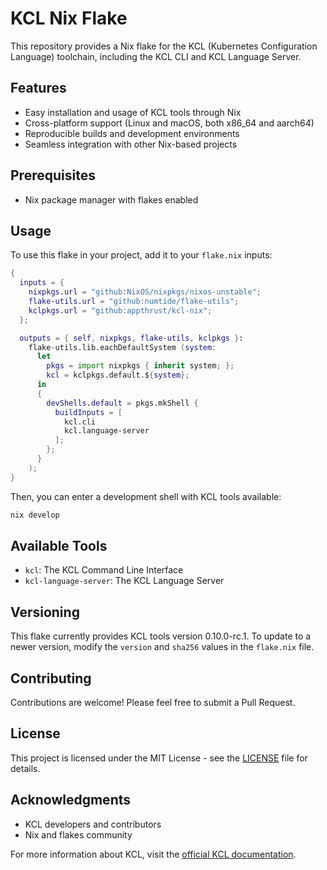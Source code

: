 # KCL Nix Flake

This repository provides a Nix flake for the KCL (Kubernetes Configuration Language) toolchain, including the KCL CLI and KCL Language Server.

## Features

- Easy installation and usage of KCL tools through Nix
- Cross-platform support (Linux and macOS, both x86_64 and aarch64)
- Reproducible builds and development environments
- Seamless integration with other Nix-based projects

## Prerequisites

- Nix package manager with flakes enabled

## Usage

To use this flake in your project, add it to your `flake.nix` inputs:

```nix
{
  inputs = {
    nixpkgs.url = "github:NixOS/nixpkgs/nixos-unstable";
    flake-utils.url = "github:numtide/flake-utils";
    kclpkgs.url = "github:appthrust/kcl-nix";
  };

  outputs = { self, nixpkgs, flake-utils, kclpkgs }:
    flake-utils.lib.eachDefaultSystem (system:
      let
        pkgs = import nixpkgs { inherit system; };
        kcl = kclpkgs.default.${system};
      in
      {
        devShells.default = pkgs.mkShell {
          buildInputs = [
            kcl.cli
            kcl.language-server
          ];
        };
      }
    );
}
```

Then, you can enter a development shell with KCL tools available:

```bash
nix develop
```

## Available Tools

- `kcl`: The KCL Command Line Interface
- `kcl-language-server`: The KCL Language Server

## Versioning

This flake currently provides KCL tools version 0.10.0-rc.1. To update to a newer version, modify the `version` and `sha256` values in the `flake.nix` file.

## Contributing

Contributions are welcome! Please feel free to submit a Pull Request.

## License

This project is licensed under the MIT License - see the [LICENSE](LICENSE) file for details.

## Acknowledgments

- KCL developers and contributors
- Nix and flakes community

For more information about KCL, visit the [official KCL documentation](https://kcl-lang.io/).
